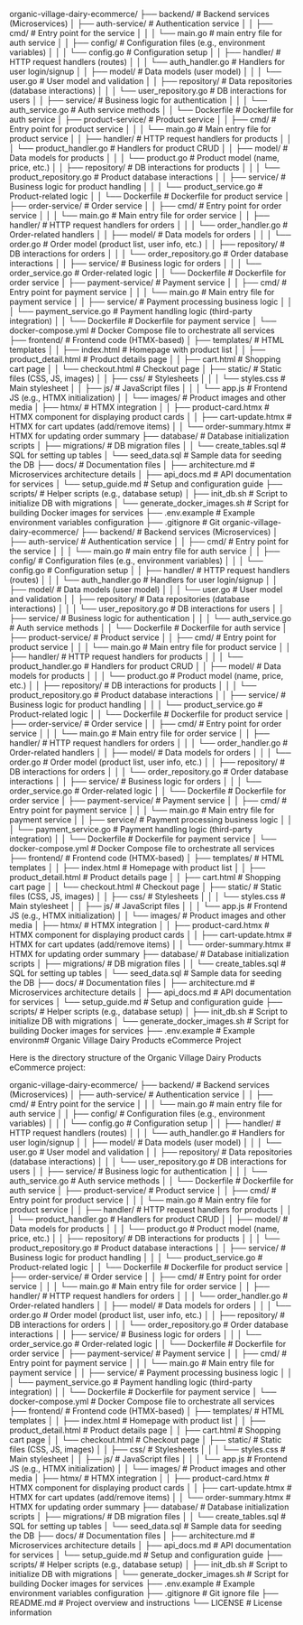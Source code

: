 organic-village-dairy-ecommerce/ ├── backend/ # Backend services (Microservices) │ ├── auth-service/ # Authentication service │ │ ├── cmd/ # Entry point for the service │ │ │ └── main.go # main entry file for auth service │ │ ├── config/ # Configuration files (e.g., environment variables) │ │ │ └── config.go # Configuration setup │ │ ├── handler/ # HTTP request handlers (routes) │ │ │ └── auth_handler.go # Handlers for user login/signup │ │ ├── model/ # Data models (user model) │ │ │ └── user.go # User model and validation │ │ ├── repository/ # Data repositories (database interactions) │ │ │ └── user_repository.go # DB interactions for users │ │ ├── service/ # Business logic for authentication │ │ │ └── auth_service.go # Auth service methods │ │ └── Dockerfile # Dockerfile for auth service │ ├── product-service/ # Product service │ │ ├── cmd/ # Entry point for product service │ │ │ └── main.go # Main entry file for product service │ │ ├── handler/ # HTTP request handlers for products │ │ │ └── product_handler.go # Handlers for product CRUD │ │ ├── model/ # Data models for products │ │ │ └── product.go # Product model (name, price, etc.) │ │ ├── repository/ # DB interactions for products │ │ │ └── product_repository.go # Product database interactions │ │ ├── service/ # Business logic for product handling │ │ │ └── product_service.go # Product-related logic │ │ └── Dockerfile # Dockerfile for product service │ ├── order-service/ # Order service │ │ ├── cmd/ # Entry point for order service │ │ │ └── main.go # Main entry file for order service │ │ ├── handler/ # HTTP request handlers for orders │ │ │ └── order_handler.go # Order-related handlers │ │ ├── model/ # Data models for orders │ │ │ └── order.go # Order model (product list, user info, etc.) │ │ ├── repository/ # DB interactions for orders │ │ │ └── order_repository.go # Order database interactions │ │ ├── service/ # Business logic for orders │ │ │ └── order_service.go # Order-related logic │ │ └── Dockerfile # Dockerfile for order service │ ├── payment-service/ # Payment service │ │ ├── cmd/ # Entry point for payment service │ │ │ └── main.go # Main entry file for payment service │ │ ├── service/ # Payment processing business logic │ │ │ └── payment_service.go # Payment handling logic (third-party integration) │ │ └── Dockerfile # Dockerfile for payment service │ └── docker-compose.yml # Docker Compose file to orchestrate all services ├── frontend/ # Frontend code (HTMX-based) │ ├── templates/ # HTML templates │ │ ├── index.html # Homepage with product list │ │ ├── product_detail.html # Product details page │ │ ├── cart.html # Shopping cart page │ │ └── checkout.html # Checkout page │ ├── static/ # Static files (CSS, JS, images) │ │ ├── css/ # Stylesheets │ │ │ └── styles.css # Main stylesheet │ │ ├── js/ # JavaScript files │ │ │ └── app.js # Frontend JS (e.g., HTMX initialization) │ │ └── images/ # Product images and other media │ ├── htmx/ # HTMX integration │ │ ├── product-card.htmx # HTMX component for displaying product cards │ │ ├── cart-update.htmx # HTMX for cart updates (add/remove items) │ │ └── order-summary.htmx # HTMX for updating order summary ├── database/ # Database initialization scripts │ ├── migrations/ # DB migration files │ │ └── create_tables.sql # SQL for setting up tables │ └── seed_data.sql # Sample data for seeding the DB ├── docs/ # Documentation files │ ├── architecture.md # Microservices architecture details │ ├── api_docs.md # API documentation for services │ └── setup_guide.md # Setup and configuration guide ├── scripts/ # Helper scripts (e.g., database setup) │ ├── init_db.sh # Script to initialize DB with migrations │ └── generate_docker_images.sh # Script for building Docker images for services ├── .env.example # Example environment variables configuration ├── .gitignore # Git organic-village-dairy-ecommerce/ ├── backend/ # Backend services (Microservices) │ ├── auth-service/ # Authentication service │ │ ├── cmd/ # Entry point for the service │ │ │ └── main.go # main entry file for auth service │ │ ├── config/ # Configuration files (e.g., environment variables) │ │ │ └── config.go # Configuration setup │ │ ├── handler/ # HTTP request handlers (routes) │ │ │ └── auth_handler.go # Handlers for user login/signup │ │ ├── model/ # Data models (user model) │ │ │ └── user.go # User model and validation │ │ ├── repository/ # Data repositories (database interactions) │ │ │ └── user_repository.go # DB interactions for users │ │ ├── service/ # Business logic for authentication │ │ │ └── auth_service.go # Auth service methods │ │ └── Dockerfile # Dockerfile for auth service │ ├── product-service/ # Product service │ │ ├── cmd/ # Entry point for product service │ │ │ └── main.go # Main entry file for product service │ │ ├── handler/ # HTTP request handlers for products │ │ │ └── product_handler.go # Handlers for product CRUD │ │ ├── model/ # Data models for products │ │ │ └── product.go # Product model (name, price, etc.) │ │ ├── repository/ # DB interactions for products │ │ │ └── product_repository.go # Product database interactions │ │ ├── service/ # Business logic for product handling │ │ │ └── product_service.go # Product-related logic │ │ └── Dockerfile # Dockerfile for product service │ ├── order-service/ # Order service │ │ ├── cmd/ # Entry point for order service │ │ │ └── main.go # Main entry file for order service │ │ ├── handler/ # HTTP request handlers for orders │ │ │ └── order_handler.go # Order-related handlers │ │ ├── model/ # Data models for orders │ │ │ └── order.go # Order model (product list, user info, etc.) │ │ ├── repository/ # DB interactions for orders │ │ │ └── order_repository.go # Order database interactions │ │ ├── service/ # Business logic for orders │ │ │ └── order_service.go # Order-related logic │ │ └── Dockerfile # Dockerfile for order service │ ├── payment-service/ # Payment service │ │ ├── cmd/ # Entry point for payment service │ │ │ └── main.go # Main entry file for payment service │ │ ├── service/ # Payment processing business logic │ │ │ └── payment_service.go # Payment handling logic (third-party integration) │ │ └── Dockerfile # Dockerfile for payment service │ └── docker-compose.yml # Docker Compose file to orchestrate all services ├── frontend/ # Frontend code (HTMX-based) │ ├── templates/ # HTML templates │ │ ├── index.html # Homepage with product list │ │ ├── product_detail.html # Product details page │ │ ├── cart.html # Shopping cart page │ │ └── checkout.html # Checkout page │ ├── static/ # Static files (CSS, JS, images) │ │ ├── css/ # Stylesheets │ │ │ └── styles.css # Main stylesheet │ │ ├── js/ # JavaScript files │ │ │ └── app.js # Frontend JS (e.g., HTMX initialization) │ │ └── images/ # Product images and other media │ ├── htmx/ # HTMX integration │ │ ├── product-card.htmx # HTMX component for displaying product cards │ │ ├── cart-update.htmx # HTMX for cart updates (add/remove items) │ │ └── order-summary.htmx # HTMX for updating order summary ├── database/ # Database initialization scripts │ ├── migrations/ # DB migration files │ │ └── create_tables.sql # SQL for setting up tables │ └── seed_data.sql # Sample data for seeding the DB ├── docs/ # Documentation files │ ├── architecture.md # Microservices architecture details │ ├── api_docs.md # API documentation for services │ └── setup_guide.md # Setup and configuration guide ├── scripts/ # Helper scripts (e.g., database setup) │ ├── init_db.sh # Script to initialize DB with migrations │ └── generate_docker_images.sh # Script for building Docker images for services ├── .env.example # Example environm# Organic Village Dairy Products eCommerce Project

Here is the directory structure of the Organic Village Dairy Products eCommerce project:

organic-village-dairy-ecommerce/ ├── backend/ # Backend services (Microservices) │ ├── auth-service/ # Authentication service │ │ ├── cmd/ # Entry point for the service │ │ │ └── main.go # main entry file for auth service │ │ ├── config/ # Configuration files (e.g., environment variables) │ │ │ └── config.go # Configuration setup │ │ ├── handler/ # HTTP request handlers (routes) │ │ │ └── auth_handler.go # Handlers for user login/signup │ │ ├── model/ # Data models (user model) │ │ │ └── user.go # User model and validation │ │ ├── repository/ # Data repositories (database interactions) │ │ │ └── user_repository.go # DB interactions for users │ │ ├── service/ # Business logic for authentication │ │ │ └── auth_service.go # Auth service methods │ │ └── Dockerfile # Dockerfile for auth service │ ├── product-service/ # Product service │ │ ├── cmd/ # Entry point for product service │ │ │ └── main.go # Main entry file for product service │ │ ├── handler/ # HTTP request handlers for products │ │ │ └── product_handler.go # Handlers for product CRUD │ │ ├── model/ # Data models for products │ │ │ └── product.go # Product model (name, price, etc.) │ │ ├── repository/ # DB interactions for products │ │ │ └── product_repository.go # Product database interactions │ │ ├── service/ # Business logic for product handling │ │ │ └── product_service.go # Product-related logic │ │ └── Dockerfile # Dockerfile for product service │ ├── order-service/ # Order service │ │ ├── cmd/ # Entry point for order service │ │ │ └── main.go # Main entry file for order service │ │ ├── handler/ # HTTP request handlers for orders │ │ │ └── order_handler.go # Order-related handlers │ │ ├── model/ # Data models for orders │ │ │ └── order.go # Order model (product list, user info, etc.) │ │ ├── repository/ # DB interactions for orders │ │ │ └── order_repository.go # Order database interactions │ │ ├── service/ # Business logic for orders │ │ │ └── order_service.go # Order-related logic │ │ └── Dockerfile # Dockerfile for order service │ ├── payment-service/ # Payment service │ │ ├── cmd/ # Entry point for payment service │ │ │ └── main.go # Main entry file for payment service │ │ ├── service/ # Payment processing business logic │ │ │ └── payment_service.go # Payment handling logic (third-party integration) │ │ └── Dockerfile # Dockerfile for payment service │ └── docker-compose.yml # Docker Compose file to orchestrate all services ├── frontend/ # Frontend code (HTMX-based) │ ├── templates/ # HTML templates │ │ ├── index.html # Homepage with product list │ │ ├── product_detail.html # Product details page │ │ ├── cart.html # Shopping cart page │ │ └── checkout.html # Checkout page │ ├── static/ # Static files (CSS, JS, images) │ │ ├── css/ # Stylesheets │ │ │ └── styles.css # Main stylesheet │ │ ├── js/ # JavaScript files │ │ │ └── app.js # Frontend JS (e.g., HTMX initialization) │ │ └── images/ # Product images and other media │ ├── htmx/ # HTMX integration │ │ ├── product-card.htmx # HTMX component for displaying product cards │ │ ├── cart-update.htmx # HTMX for cart updates (add/remove items) │ │ └── order-summary.htmx # HTMX for updating order summary ├── database/ # Database initialization scripts │ ├── migrations/ # DB migration files │ │ └── create_tables.sql # SQL for setting up tables │ └── seed_data.sql # Sample data for seeding the DB ├── docs/ # Documentation files │ ├── architecture.md # Microservices architecture details │ ├── api_docs.md # API documentation for services │ └── setup_guide.md # Setup and configuration guide ├── scripts/ # Helper scripts (e.g., database setup) │ ├── init_db.sh # Script to initialize DB with migrations │ └── generate_docker_images.sh # Script for building Docker images for services ├── .env.example # Example environment variables configuration ├── .gitignore # Git ignore file ├── README.md # Project overview and instructions └── LICENSE # License information
